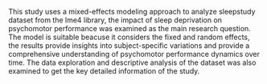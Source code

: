 This study uses a mixed-effects modeling approach to analyze sleepstudy dataset from the lme4 library, the impact of sleep deprivation on psychomotor performance was examined as the main research question. The model is suitable beacuse it considers the fixed and random effects, the results provide insights into subject-specific variations and provide a
comprehensive understanding of psychomotor performance dynamics over time. The data exploration and descriptive analysis of the dataset was also examined to get the key detailed information of the study.
